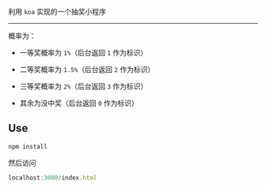利用 `koa` 实现的一个抽奖小程序

----

概率为：

* 一等奖概率为 ```1%```（后台返回 ```1``` 作为标识）

* 二等奖概率为 ```1.5%```（后台返回 ```2``` 作为标识）

* 三等奖概率为 ```2%```（后台返回 ```3``` 作为标识）

* 其余为没中奖（后台返回 ```0``` 作为标识）

## Use

```js
npm install
```

然后访问

```js
localhost:3000/index.html
```
